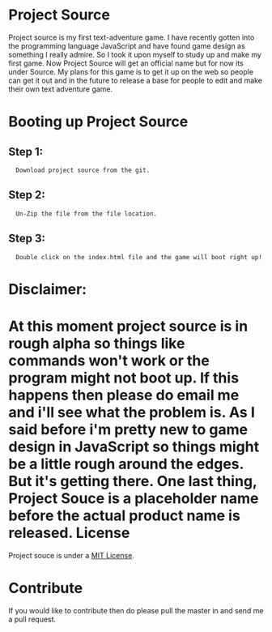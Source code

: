 Project Source
==============

Project source is my first text-adventure game. I have recently gotten into the programming language JavaScript and have found game design as something I really admire. So I took it upon myself to study up and make my first game. Now Project Source will get an official name but for now its under Source. My plans for this game is to get it up on the web so people can get it out and in the future to release a base for people to edit and make their own text adventure game.

Booting up Project Source
===================================
Step 1:
---------
      Download project source from the git.
Step 2:
---------
      Un-Zip the file from the file location.
Step 3:
--------
      Double click on the index.html file and the game will boot right up!

Disclaimer:
==========
At this moment project source is in rough alpha so things like commands won't work or the program might not boot up. If this happens then please do email me and i'll see what the problem is. As I said before i'm pretty new to game design in JavaScript so things might be a little rough around the edges. But it's getting there. One last thing, Project Souce is a placeholder name before the actual product name is released.
License
=======
Project souce is under a [MIT License](http://opensource.org/licenses/MIT).

Contribute
==========
If you would like to contribute then do please pull the master in and send me a pull request. 

            
  


